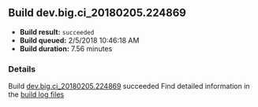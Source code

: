 ## Build dev.big.ci_20180205.224869
- **Build result:** `succeeded`
- **Build queued:** 2/5/2018 10:46:18 AM
- **Build duration:** 7.56 minutes
### Details
Build [dev.big.ci_20180205.224869](https://winappstudio.visualstudio.com/web/build.aspx?pcguid=a4ef43be-68ce-4195-a619-079b4d9834c2&builduri=vstfs%3a%2f%2f%2fBuild%2fBuild%2f24869) succeeded
Find detailed information in the [build log files](https://uwpctdiags.blob.core.windows.net/buildlogs/dev.big.ci_20180205.224869_logs.zip)
